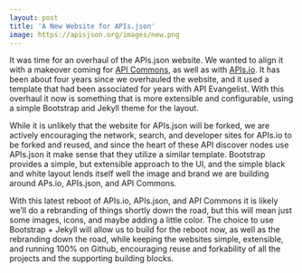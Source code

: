 ```yaml
---
layout: post
title: 'A New Website for APIs.json'
image: https://apisjson.org/images/new.png
---
```

It was time for an overhaul of the APIs.json website. We wanted to align it with a makeover coming for [API Commons](http://apicommons.org/), as well as with [APIs.io](https://apis.io/). It has been about four years since we overhauled the website, and it used a template that had been associated for years with API Evangelist. With this overhaul it now is something that is more extensible and configurable, using a simple Bootstrap and Jekyll theme for the layout.

While it is unlikely that the website for APIs.json will be forked, we are actively encouraging the network, search, and developer sites for APIs.io to be forked and reused, and since the heart of these API discover nodes use APIs.json it make sense that they utilize a similar template. Bootstrap provides a simple, but extensible approach to the UI, and the simple black and white layout lends itself well the image and brand we are building around APs.io, APIs.json, and API Commons. 

With this latest reboot of APIs.io, APIs.json, and API Commons it is likely we’ll do a rebranding of things shortly down the road, but this will mean just some images, icons, and maybe adding a little color. The choice to use Bootstrap + Jekyll will allow us to build for the reboot now, as well as the rebranding down the road, while keeping the websites simple, extensible, and running 100% on Github, encouraging reuse and forkability of all the projects and the supporting building blocks.